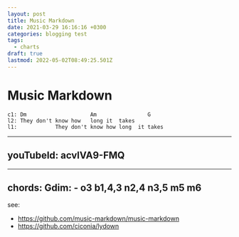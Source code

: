 ```yaml
---
layout: post
title: Music Markdown
date: 2021-03-29 16:16:16 +0300
categories: blogging test
tags:
  - charts
draft: true
lastmod: 2022-05-02T08:49:25.501Z
---
```


# Music Markdown

```
c1: Dm                    Am                G
l2: They don't know how   long it  takes
l1:            They don't know how long  it takes
```

---
youTubeId: acvIVA9-FMQ
---

---
chords:
  Gdim:
    - o3 b1,4,3 n2,4 n3,5 m5 m6
---


see: 
- https://github.com/music-markdown/music-markdown
- https://github.com/ciconia/lydown